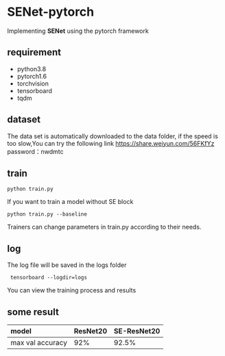 # SENet-pytorch
Implementing **SENet** using the pytorch framework

## requirement
* python3.8
* pytorch1.6
* torchvision
* tensorboard
* tqdm

## dataset
The data set is automatically downloaded to the data folder, if the speed is too slow,You can try the following link
https://share.weiyun.com/56FKfYz
password：nwdmtc

## train
```
python train.py
```
If you want to train a model without SE block
```
python train.py --baseline
```
Trainers can change parameters in train.py according to their needs.

## log
The log file will be saved in the logs folder
```
 tensorboard --logdir=logs
```
You can view the training process and results

## some result

|model             | ResNet20       | SE-ResNet20    |
|:-------------    | :------------- | :------------- |
|max  val accuracy |  92%           | 92.5%          |
